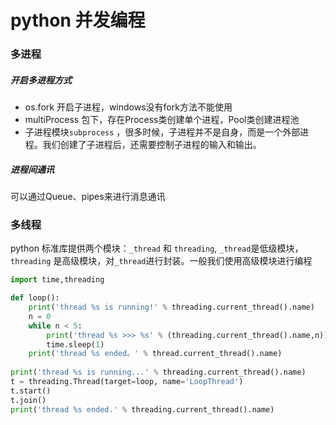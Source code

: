 # python 并发编程

### 多进程

##### 开启多进程方式

- os.fork 开启子进程，windows没有fork方法不能使用
- multiProcess 包下，存在Process类创建单个进程，Pool类创建进程池
- 子进程模块`subprocess` ，很多时候，子进程并不是自身，而是一个外部进程。我们创建了子进程后，还需要控制子进程的输入和输出。

##### 进程间通讯

可以通过Queue、pipes来进行消息通讯



### 多线程

python 标准库提供两个模块：`_thread` 和 `threading`, `_thread`是低级模块，`threading` 是高级模块，对`_thread`进行封装。一般我们使用高级模块进行编程

``` python
import time,threading

def loop():
    print('thread %s is running!' % threading.current_thread().name)
    n = 0
    while n < 5:
        print('thread %s >>> %s' % (threading.current_thread().name,n))
        time.sleep(1)
    print('thread %s ended。' % thread.current_thread().name)
    
print('thread %s is running...' % threading.current_thread().name)
t = threading.Thread(target=loop, name='LoopThread')
t.start()
t.join()
print('thread %s ended.' % threading.current_thread().name)
```





